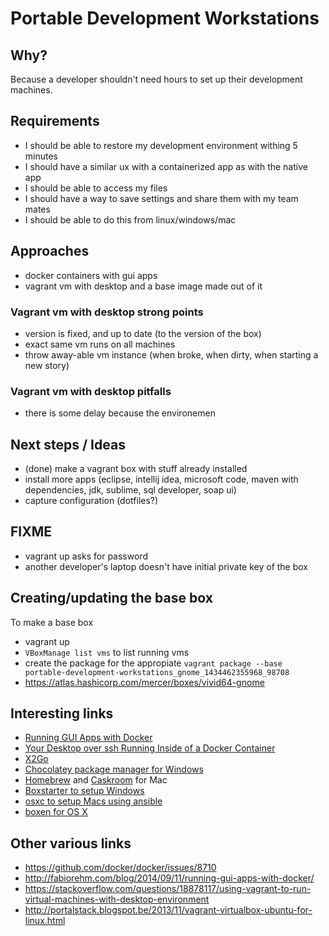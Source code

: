 # Portable Development Workstations

## Why?

Because a developer shouldn't need hours to set up their development machines.

## Requirements
* I should be able to restore my development environment withing 5 minutes
* I should have a similar ux with a containerized app as with the native app
* I should be able to access my files
* I should have a way to save settings and share them with my team mates
* I should be able to do this from linux/windows/mac

## Approaches
* docker containers with gui apps
* vagrant vm with desktop and a base image made out of it

### Vagrant vm with desktop strong points
* version is fixed, and up to date (to the version of the box)
* exact same vm runs on all machines
* throw away-able vm instance (when broke, when dirty, when starting a new story)

### Vagrant vm with desktop pitfalls
* there is some delay because the environemen

## Next steps / Ideas
* (done) make a vagrant box with stuff already installed
* install more apps (eclipse, intellij idea, microsoft code, maven with dependencies, jdk, sublime, sql developer, soap ui)
* capture configuration (dotfiles?)

## FIXME
* vagrant up asks for password
* another developer's laptop doesn't have initial private key of the box

## Creating/updating the base box
To make a base box 
* vagrant up
* ```VBoxManage list vms``` to list running vms
* create the package for the appropiate ```vagrant package --base portable-development-workstations_gnome_1434462355968_98708```
* https://atlas.hashicorp.com/mercer/boxes/vivid64-gnome

## Interesting links

*   [Running GUI Apps with Docker](http://fabiorehm.com/blog/2014/09/11/running-gui-apps-with-docker/)
*   [Your Desktop over ssh Running Inside of a Docker Container](http://blog.docker.com/2013/07/docker-desktop-your-desktop-over-ssh-running-inside-of-a-docker-container/)
*   [X2Go](http://wiki.x2go.org/doku.php/start)
*   [Chocolatey package manager for Windows](https://chocolatey.org/)
*   [Homebrew](http://brew.sh/) and [Caskroom](http://caskroom.io/) for Mac
*   [Boxstarter to setup Windows](http://boxstarter.org/)
*   [osxc to setup Macs using ansible](http://osxc.github.io/)
* [boxen for OS X](https://github.com/cegeka/portable-development-workstations)

## Other various links
* https://github.com/docker/docker/issues/8710
* http://fabiorehm.com/blog/2014/09/11/running-gui-apps-with-docker/
* https://stackoverflow.com/questions/18878117/using-vagrant-to-run-virtual-machines-with-desktop-environment
* http://portalstack.blogspot.be/2013/11/vagrant-virtualbox-ubuntu-for-linux.html

